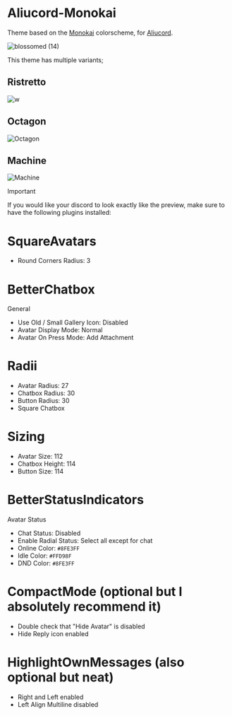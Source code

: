 # Aliucord-Monokai
Theme based on the [Monokai](https://monokai.pro) colorscheme, for [Aliucord](https://github.com/Aliucord).

![blossomed (14)](https://github.com/rennpy/Aliucord-Monokai/assets/158360149/64f3bb61-921b-4ce0-bb80-52ddb612e04c)


This theme has multiple variants;

## Ristretto
![w](https://github.com/rennpy/Aliucord-Monokai/assets/158360149/ceda4783-ffb6-4d35-a29e-88d9a72b7784)

## Octagon
![Octagon](https://github.com/rennpy/Aliucord-Monokai/assets/158360149/65bfbe6e-0782-46be-9e23-62cd8b54b531)

## Machine
![Machine](https://github.com/rennpy/Aliucord-Monokai/assets/158360149/e3898856-efaa-449d-a101-541de7ffc072)

> [!IMPORTANT]
> If you would like your discord to look exactly like the preview, make sure to have the following plugins installed:

# SquareAvatars
- Round Corners Radius: 3

# BetterChatbox
General

- Use Old / Small Gallery Icon: Disabled
- Avatar Display Mode: Normal
- Avatar On Press Mode: Add Attachment
# Radii

- Avatar Radius: 27
- Chatbox Radius: 30
- Button Radius: 30
- Square Chatbox
# Sizing

- Avatar Size: 112
- Chatbox Height: 114
- Button Size: 114

# BetterStatusIndicators
Avatar Status
- Chat Status: Disabled
- Enable Radial Status: Select all except for chat
- Online Color: ```#8FE3FF```
- Idle Color: ```#FFD98F```
- DND Color: ```#8FE3FF```

# CompactMode (optional but I absolutely recommend it)
- Double check that "Hide Avatar" is disabled
- Hide Reply icon enabled

# HighlightOwnMessages (also optional but neat)
- Right and Left enabled
- Left Align Multiline disabled
